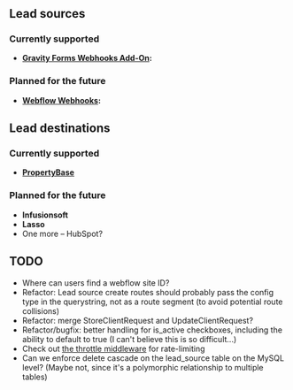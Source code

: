 # 


## Lead sources

### Currently supported

* **[Gravity Forms Webhooks Add-On](https://www.gravityforms.com/add-ons/webhooks/):**

### Planned for the future

* **[Webflow Webhooks](https://webflow.com/feature/create-webhooks-from-project-settings):**

## Lead destinations

### Currently supported

* **[PropertyBase](https://www.propertybase.com/)**

### Planned for the future

* **Infusionsoft**
* **Lasso**
* One more – HubSpot?

## TODO

* Where can users find a webflow site ID?
* Refactor: Lead source create routes should probably pass the config type in the querystring, not as a route segment (to avoid potential route collisions)
* Refactor: merge StoreClientRequest and UpdateClientRequest?
* Refactor/bugfix: better handling for is_active checkboxes, including the ability to default to true (I can't believe this is so difficult...)
* Check out [the throttle middleware](https://laravel.com/docs/6.x/routing#rate-limiting) for rate-limiting
* Can we enforce delete cascade on the lead_source table on the MySQL level? (Maybe not, since it's a polymorphic relationship to multiple tables)
